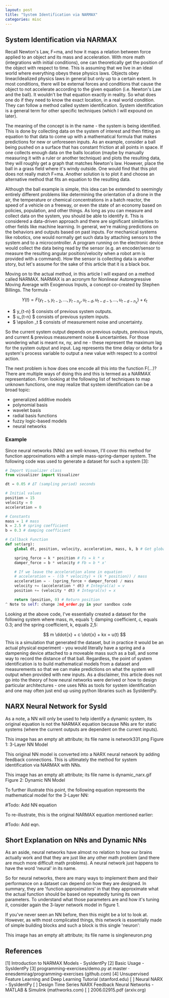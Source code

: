 ```yaml
---
layout: post
title: "System Identification via NARMAX"
categories: misc
---
```

<script
  src="https://cdn.mathjax.org/mathjax/latest/MathJax.js?config=TeX-AMS-MML_HTMLorMML"
  type="text/javascript">
</script>

## System Identification via NARMAX

Recall Newton's Law, F=ma, and how it maps a relation between force applied to an object and its mass and acceleration. With more math (integrations with initial conditions), one can theoretically get the position of the object with respect to time. This is assuming that we live in an ideal world where everything obeys these physics laws. Objects obey linear/idealized physics laws in general but only up to a certain extent. In most conditions, there will be external forces and conditions that cause the object to not accelerate according to the given equation (i.e. Newton's Law and the ball). It wouldn't be that equation exactly in reality. So what does one do if they need to know the exact location, in a real world condition. They can follow a method called system identification. System identification is a general term for other specific techniques (which I will expound on later).

The meaning of the concept is in the name - the system is being identified. This is done by collecting data on the system of interest and then fitting an equation to that data to come up with a mathematical formula that makes predictions for new or unforeseen inputs. As an example, consider a ball being pushed on a surface that has constant friction at all points in space. If one collects enough data on the balls location (maybe by manually measuring it with a ruler or another technique) and plots the resulting data, they will roughly get a graph that matches Newton's law. However, place the ball in a grass field where it's windy outside. One would find that this plot does not really match F=ma. Another solution is to plot it and choose an alternative method that fits an equation to the resulting data.

Although the ball example is simple, this idea can be extended to seemingly entirely different problems like determining the orientation of a drone in the air, the temperature or chemical concentrations in a batch reactor, the speed of a vehicle on a freeway, or even the state of an economy based on policies, population, and other things. As long as you can measure and collect data on the system, you should be able to identify it. This is considered a data-driven approach and there are significant similarities to other fields like machine learning. In general, we're making predictions on the behaviors and outputs based on past inputs. For mechanical systems like robotics, one would normally get such data by attaching sensors to the system and to a microcontroller. A program running on the electronic device would collect the data being read by the sensor (e.g. an encoder/sensor to measure the resulting angular position/velocity when a robot arm is provided with a command). How the sensor is collecting data is another story, but let's assume for the sake of this article that it is a black box.

Moving on to the actual method, in this article I will expand on a method called NARMAX. NARMAX is an acronym for Nonlinear Autoregressive Moving Average with Exogenous Inputs, a concept co-created by Stephen Billings. The formula -

$$ Y(t) = F(y_{t-1}, y_{t-2}, ..., y_{t-n_y}, u_{t-d}, u_{t-d-1}, ..., u_{t-d-n_x}) + \epsilon _t $$

- $ y_{t-n} $ consists of previous system outputs.
- $ u_{t-n} $ consists of previous system inputs.
- $ \epsilon _t $ consists of measurement noise and uncertainty.

So the current system output depends on previous outputs, previous inputs, and current & previous measurement noise & uncertainties. For those wondering what is meant nx, ny, and ne - these represent the maximum lag for the system output and input. Lag represents the time delay or delta for a system's process variable to output a new value with respect to a control action.

The next problem is how does one encode all this into the function F(...)? There are multiple ways of doing this and this is termed as a NARMAX representation. From looking at the following list of techniques to map unknown functions, one may realize that system identification can be a broad topic:

- generalized additive models
- polynomial basis
- wavelet basis
- radial basis functions
- fuzzy logic-based models
- neural networks

### Example
Since neural networks (NNs) are well-known, I'll cover this method for function approximations with a simple mass-spring-damper system. The following code was used to generate a dataset for such a system [3]:

```python
# Import Visualizer class
from visualizer import Visualizer 

dt = 0.05 # ΔT (sampling period) seconds

# Initial values
position = 15
velocity = 0
acceleration = 0

# Constants
mass = 1 # mass
k = 2.5 # spring coefficient
b = 0.3 # damping coefficient

# Callback Function
def set(arg):
    global dt, position, velocity, acceleration, mass, k, b # Get global variables

    spring_force = k * position # Fs = k * x
    damper_force = b * velocity # Fb = b * x'

    # If we leave the acceleration alone in equation
    # acceleration = - ((b * velocity) + (k * position)) / mass
    acceleration = - (spring_force + damper_force) / mass
    velocity += (acceleration * dt) # Integral(a) = v
    position += (velocity * dt) # Integral(v) = x

    return (position, 0) # Return position
^ Note to self: change 2nd_order.py in your sandbox code

```

Looking at the above code, I've essentially created a dataset for the following system where mass, m, equals 1; damping coefficient, c, equals 0.3; and the spring coefficient, k, equals 2,5:

$$ m \ddot{x} + c \dot{x} + kx = u(t) $$
This is a simulation that generated the dataset, but in practice it would be an actual physical experiment - you would literally have a spring and a dampening device attached to a moveable mass such as a ball, and some way to record the distance of that ball. Regardless, the point of system identification is to build mathematical models from a dataset and measurements so that we can make predictions on what the system will output when provided with new inputs. As a disclaimer, this article does not go into the theory of how neural networks were derived or how to design particular architectures - one uses NNs as tools for system identification and one may often just end up using python libraries such as SysIdentPy.

## NARX Neural Network for SysId
As a note, a NN will only be used to help identify a dynamic system, its original equation is not the NARMAX equation because NNs are for static systems (where the current outputs are dependent on the current inputs).

This image has an empty alt attribute; its file name is network331.png
Figure 1: 3-Layer NN Model

This original NN model is converted into a NARX neural network by adding feedback connections. This is ultimately the method for system identification via NARMAX with NNs.

This image has an empty alt attribute; its file name is dynamic_narx.gif
Figure 2: Dynamic NN Model

To further illustrate this point, the following equation represents the mathematical model for the 3-Layer NN:

#Todo: Add NN equation

To re-illustrate, this is the original NARMAX equation mentioned earlier:

#Todo: Add eqn.

## Short Explanation on NNs and Dynamic NNs
As an aside, neural networks have almost no relation to how our brains actually work and that they are just like any other math problem (and there are much more difficult math problems). A neural network just happens to have the word 'neural' in its name.

So for neural networks, there are many ways to implement them and their performance on a dataset can depend on how they are designed. In summary, they are 'function approximators' in that they approximate what the actual function should be based on repeatedly tuning its own parameters. To understand what those parameters are and how it's tuning it, consider again the 3-layer network model in figure 1.

If you've never seen an NN before, then this might be a lot to look at. However, as with most complicated things, this network is essentially made of simple building blocks and such a block is this single 'neuron':

This image has an empty alt attribute; its file name is singleneuron.png

## References
[1] Introduction to NARMAX Models - SysIdentPy
[2] Basic Usage - SysIdentPy
[3] programming-exercises/demo.py at master · enesdemirag/programming-exercises (github.com)
[4] Unsupervised Feature Learning and Deep Learning Tutorial (stanford.edu)
[ ] Neural NARX - SysIdentPy
[ ] Design Time Series NARX Feedback Neural Networks - MATLAB & Simulink (mathworks.com)
[ ] 2006.02915.pdf (arxiv.org)
